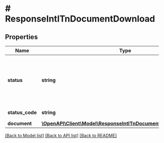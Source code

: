 # # ResponseIntlTnDocumentDownload

## Properties

Name | Type | Description | Notes
------------ | ------------- | ------------- | -------------
**status** | **string** | Indicates whether the API call was successful. Values: Success or Failure | [optional]
**status_code** | **string** | 200 - Successful | [optional]
**document** | [**\OpenAPI\Client\Model\ResponseIntlTnDocumentDownloadDocument**](ResponseIntlTnDocumentDownloadDocument.md) |  | [optional]

[[Back to Model list]](../../README.md#models) [[Back to API list]](../../README.md#endpoints) [[Back to README]](../../README.md)

